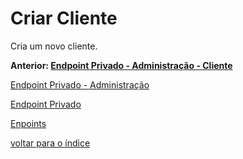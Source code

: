 # Criar Cliente

Cria um novo cliente.

**Anterior: [Endpoint Privado - Administração - Cliente](/docs/endpoints/README.md#cliente)**

[Endpoint Privado - Administração](/docs/endpoints/README.md#endpoint-privado---administração)

[Endpoint Privado](/docs/endpoints/README.md#endpoint-privado)

[Enpoints](/docs/endpoints/README.md)

[voltar para o índice](/README.md#endpoints)
